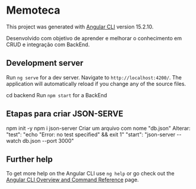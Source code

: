 # Memoteca

This project was generated with [Angular CLI](https://github.com/angular/angular-cli) version 15.2.10.

Desenvolvido com objetivo de aprender e melhorar o conhecimento em CRUD e integração com BackEnd.

## Development server

Run `ng serve` for a dev server. Navigate to `http://localhost:4200/`. The application will automatically reload if you change any of the source files.

cd backend
Run `npm start` for a BackEnd

## Etapas para criar JSON-SERVE

npm init -y
npm i json-server
Criar um arquivo com nome "db.json"
Alterar:
"test": "echo \"Error: no test specified\" && exit 1"
"start": "json-server --watch db.json --port 3000"

## Further help

To get more help on the Angular CLI use `ng help` or go check out the [Angular CLI Overview and Command Reference](https://angular.io/cli) page.
